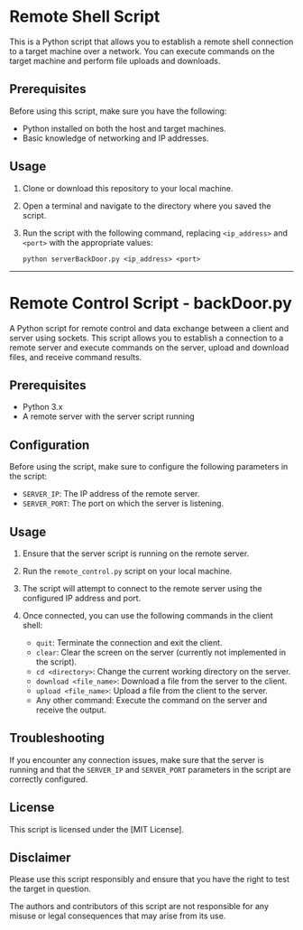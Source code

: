 # Remote Shell Script

This is a Python script that allows you to establish a remote shell connection to a target machine over a network. You can execute commands on the target machine and perform file uploads and downloads.

## Prerequisites

Before using this script, make sure you have the following:

- Python installed on both the host and target machines.
- Basic knowledge of networking and IP addresses.

## Usage

1. Clone or download this repository to your local machine.

2. Open a terminal and navigate to the directory where you saved the script.

3. Run the script with the following command, replacing `<ip_address>` and `<port>` with the appropriate values:
   
   ```shell
   python serverBackDoor.py <ip_address> <port>

----------------------------------------------------------------------------------------------------------------

# Remote Control Script  - backDoor.py

A Python script for remote control and data exchange between a client and server using sockets. This script allows you to establish a connection to a remote server and execute commands on the server, upload and download files, and receive command results.

## Prerequisites

- Python 3.x
- A remote server with the server script running

## Configuration

Before using the script, make sure to configure the following parameters in the script:

- `SERVER_IP`: The IP address of the remote server.
- `SERVER_PORT`: The port on which the server is listening.

## Usage

1. Ensure that the server script is running on the remote server.

2. Run the `remote_control.py` script on your local machine.

3. The script will attempt to connect to the remote server using the configured IP address and port.

4. Once connected, you can use the following commands in the client shell:

    - `quit`: Terminate the connection and exit the client.
    - `clear`: Clear the screen on the server (currently not implemented in the script).
    - `cd <directory>`: Change the current working directory on the server.
    - `download <file_name>`: Download a file from the server to the client.
    - `upload <file_name>`: Upload a file from the client to the server.
    - Any other command: Execute the command on the server and receive the output.

## Troubleshooting

If you encounter any connection issues, make sure that the server is running and that the `SERVER_IP` and `SERVER_PORT` parameters in the script are correctly configured.

## License

This script is licensed under the [MIT License].

## Disclaimer

Please use this script responsibly and ensure that you have the right to test the target in question.

The authors and contributors of this script are not responsible for any misuse or legal consequences that may arise from its use.
